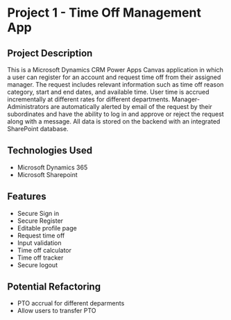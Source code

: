 # Project 1 - Time Off Management App

## Project Description
This is a Microsoft Dynamics CRM Power Apps Canvas application in which a user can register for an account and request time off from their assigned manager. The request includes relevant information such as time off reason category, start and end dates, and available time. User time is accrued incrementally at different rates for different departments. Manager-Administrators are automatically alerted by email of the request by their subordinates and have the ability to log in and approve or reject the request along with a message. All data is stored on the backend with an integrated SharePoint database.

## Technologies Used
* Microsoft Dynamics 365
* Microsoft Sharepoint

## Features
* Secure Sign in
* Secure Register
* Editable profile page
* Request time off
* Input validation
* Time off calculator
* Time off tracker
* Secure logout

## Potential Refactoring
* PTO accrual for different deparments
* Allow users to transfer PTO
